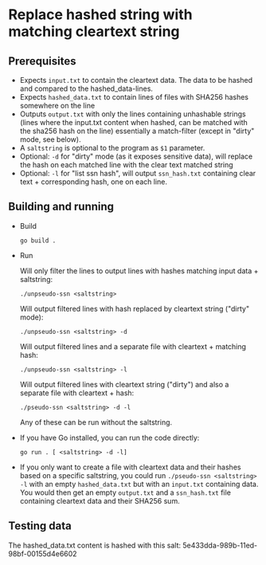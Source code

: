 # Replace hashed string with matching cleartext string

## Prerequisites

* Expects `input.txt` to contain the cleartext data. The data to be hashed and compared to the hashed_data-lines.
* Expects `hashed_data.txt` to contain lines of files with SHA256 hashes somewhere on the line
* Outputs `output.txt` with only the lines containing unhashable strings (lines where the input.txt content when hashed, can be matched with the sha256 hash on the line) essentially a match-filter (except in "dirty" mode, see below).
* A `saltstring` is optional to the program as `$1` parameter.
* Optional: `-d` for "dirty" mode (as it exposes sensitive data), will replace the hash on each matched line with the clear text matched string
* Optional: `-l` for "list ssn hash", will output `ssn_hash.txt` containing clear text + corresponding hash, one on each line. 

## Building and running

* Build

    `go build .`

* Run

    Will only filter the lines to output lines with hashes matching input data + saltstring:

    `./unpseudo-ssn <saltstring>`

    Will output filtered lines with hash replaced by cleartext string ("dirty" mode):

    `./unpseudo-ssn <saltstring> -d`

    Will output filtered lines and a separate file with cleartext + matching hash:
    
    `./unpseudo-ssn <saltstring> -l`

    Will output filtered lines with cleartext string ("dirty") and also a separate file with cleartext + hash:

    `./pseudo-ssn <saltstring> -d -l`

    Any of these can be run without the saltstring.

* If you have Go installed, you can run the code directly:

    `go run . [ <saltstring> -d -l]`

* If you only want to create a file with cleartext data and their hashes based on a specific saltstring, you could run `./pseudo-ssn <saltstring> -l` with an empty `hashed_data.txt` but with an `input.txt` containing data. You would then get an empty `output.txt` and a `ssn_hash.txt` file containing cleartext data and their SHA256 sum.

## Testing data
The hashed_data.txt content is hashed with this salt: 5e433dda-989b-11ed-98bf-00155d4e6602